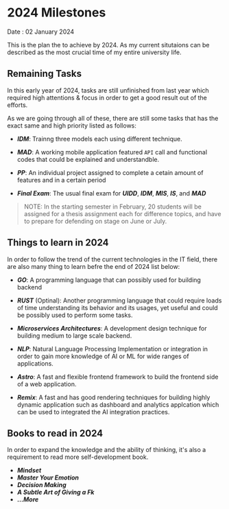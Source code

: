 # 2024 Milestones

Date : 02 January 2024

This is the plan the to achieve by 2024. As my current situtaions can be described as the most crucial time of my entire university life.

## Remaining Tasks

In this early year of 2024, tasks are still unfinished from last year which required high attentions & focus in order to get a good result out of the efforts.

As we are going through all of these, there are still some tasks that has the exact same and high priority listed as follows:

- **_IDM_**: Trainng three models each using different technique.

- **_MAD_**: A working mobile application featured `API` call and functional codes that could be explained and understandble.

- **_PP_**: An individual project assigned to complete a cetain amount of features and in a certain period

- **_Final Exam_**: The usual final exam for **_UIDD_**, **_IDM_**, **_MIS_**, **_IS_**, and **_MAD_**

> NOTE: In the starting semester in February, 20 students will be assigned for a thesis assignment each for difference topics, and have to prepare for defending on stage on June or July.

## Things to learn in 2024

In order to follow the trend of the current technologies in the IT field, there are also many thing to learn befre the end of 2024 list below:

- **_GO_**: A programming language that can possibly used for building backend

- **_RUST_** (Optinal): Another programming language that could require loads of time understanding its behavior and its usages, yet useful and could be possibly used to perform some tasks.

- **_Microservices Architectures_**: A development design technique for building medium to large scale backend.

- **_NLP_**: Natural Language Processing Implementation or integration in order to gain more knowledge of AI or ML for wide ranges of applications.

- **_Astro_**: A fast and flexible frontend framework to build the frontend side of a web application.

- **_Remix_**: A fast and has good rendering techniques for building highly dynamic application such as dashboard and analytics applcation which can be used to integrated the AI integration practices.

## Books to read in 2024

In order to expand the knowledge and the ability of thinking, it's also a requirement to read more self-development book.

- **_Mindset_**
- **_Master Your Emotion_**
- **_Decision Making_**
- **_A Subtle Art of Giving a Fk_**
- **_...More_**

